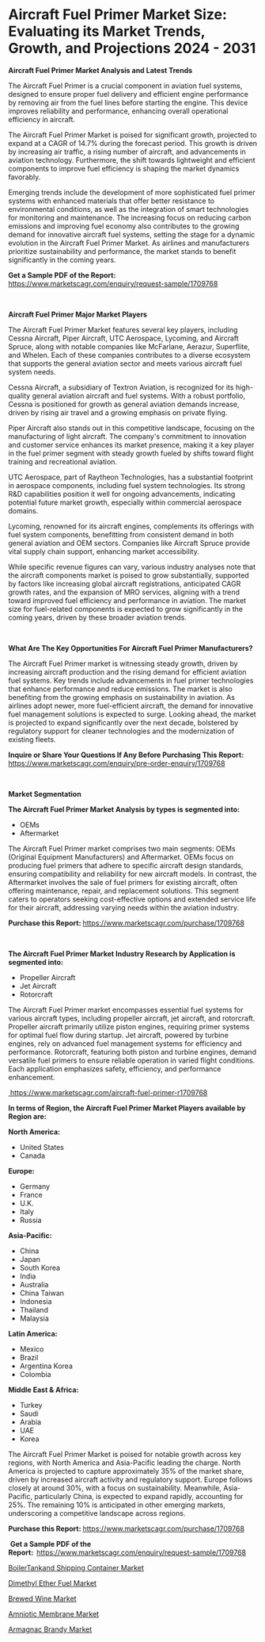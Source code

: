 <p><h1>Aircraft Fuel Primer Market Size: Evaluating its Market Trends, Growth, and Projections 2024 - 2031</h1></p><p><strong>Aircraft Fuel Primer Market Analysis and Latest Trends</strong></p>
<p><p>The Aircraft Fuel Primer is a crucial component in aviation fuel systems, designed to ensure proper fuel delivery and efficient engine performance by removing air from the fuel lines before starting the engine. This device improves reliability and performance, enhancing overall operational efficiency in aircraft.</p><p>The Aircraft Fuel Primer Market is poised for significant growth, projected to expand at a CAGR of 14.7% during the forecast period. This growth is driven by increasing air traffic, a rising number of aircraft, and advancements in aviation technology. Furthermore, the shift towards lightweight and efficient components to improve fuel efficiency is shaping the market dynamics favorably.</p><p>Emerging trends include the development of more sophisticated fuel primer systems with enhanced materials that offer better resistance to environmental conditions, as well as the integration of smart technologies for monitoring and maintenance. The increasing focus on reducing carbon emissions and improving fuel economy also contributes to the growing demand for innovative aircraft fuel systems, setting the stage for a dynamic evolution in the Aircraft Fuel Primer Market. As airlines and manufacturers prioritize sustainability and performance, the market stands to benefit significantly in the coming years.</p></p>
<p><strong>Get a Sample PDF of the Report:&nbsp;</strong> <a href="https://www.marketscagr.com/enquiry/request-sample/1709768?utm_campaign=1262&utm_medium=2&utm_source=Github&utm_content=ia&utm_term=21102024&utm_id=aircraft-fuel-primer">https://www.marketscagr.com/enquiry/request-sample/1709768</a></p>
<p>&nbsp;</p>
<p><strong>Aircraft Fuel Primer Major Market Players</strong></p>
<p><p>The Aircraft Fuel Primer Market features several key players, including Cessna Aircraft, Piper Aircraft, UTC Aerospace, Lycoming, and Aircraft Spruce, along with notable companies like McFarlane, Aerazur, Superflite, and Whelen. Each of these companies contributes to a diverse ecosystem that supports the general aviation sector and meets various aircraft fuel system needs.</p><p>Cessna Aircraft, a subsidiary of Textron Aviation, is recognized for its high-quality general aviation aircraft and fuel systems. With a robust portfolio, Cessna is positioned for growth as general aviation demands increase, driven by rising air travel and a growing emphasis on private flying.</p><p>Piper Aircraft also stands out in this competitive landscape, focusing on the manufacturing of light aircraft. The company's commitment to innovation and customer service enhances its market presence, making it a key player in the fuel primer segment with steady growth fueled by shifts toward flight training and recreational aviation.</p><p>UTC Aerospace, part of Raytheon Technologies, has a substantial footprint in aerospace components, including fuel system technologies. Its strong R&D capabilities position it well for ongoing advancements, indicating potential future market growth, especially within commercial aerospace domains.</p><p>Lycoming, renowned for its aircraft engines, complements its offerings with fuel system components, benefitting from consistent demand in both general aviation and OEM sectors. Companies like Aircraft Spruce provide vital supply chain support, enhancing market accessibility.</p><p>While specific revenue figures can vary, various industry analyses note that the aircraft components market is poised to grow substantially, supported by factors like increasing global aircraft registrations, anticipated CAGR growth rates, and the expansion of MRO services, aligning with a trend toward improved fuel efficiency and performance in aviation. The market size for fuel-related components is expected to grow significantly in the coming years, driven by these broader aviation trends.</p></p>
<p>&nbsp;</p>
<p><strong>What Are The Key Opportunities For Aircraft Fuel Primer Manufacturers?</strong></p>
<p><p>The Aircraft Fuel Primer market is witnessing steady growth, driven by increasing aircraft production and the rising demand for efficient aviation fuel systems. Key trends include advancements in fuel primer technologies that enhance performance and reduce emissions. The market is also benefiting from the growing emphasis on sustainability in aviation. As airlines adopt newer, more fuel-efficient aircraft, the demand for innovative fuel management solutions is expected to surge. Looking ahead, the market is projected to expand significantly over the next decade, bolstered by regulatory support for cleaner technologies and the modernization of existing fleets.</p></p>
<p><strong>Inquire or Share Your Questions If Any Before Purchasing This Report:</strong> <a href="https://www.marketscagr.com/enquiry/pre-order-enquiry/1709768?utm_campaign=1262&utm_medium=2&utm_source=Github&utm_content=ia&utm_term=21102024&utm_id=aircraft-fuel-primer">https://www.marketscagr.com/enquiry/pre-order-enquiry/1709768</a></p>
<p>&nbsp;</p>
<p><strong>Market Segmentation</strong></p>
<p><strong>The Aircraft Fuel Primer Market Analysis by types is segmented into:</strong></p>
<p><ul><li>OEMs</li><li>Aftermarket</li></ul></p>
<p><p>The Aircraft Fuel Primer market comprises two main segments: OEMs (Original Equipment Manufacturers) and Aftermarket. OEMs focus on producing fuel primers that adhere to specific aircraft design standards, ensuring compatibility and reliability for new aircraft models. In contrast, the Aftermarket involves the sale of fuel primers for existing aircraft, often offering maintenance, repair, and replacement solutions. This segment caters to operators seeking cost-effective options and extended service life for their aircraft, addressing varying needs within the aviation industry.</p></p>
<p><strong>Purchase this Report:&nbsp;</strong><a href="https://www.marketscagr.com/purchase/1709768?utm_campaign=1262&utm_medium=2&utm_source=Github&utm_content=ia&utm_term=21102024&utm_id=aircraft-fuel-primer">https://www.marketscagr.com/purchase/1709768</a></p>
<p>&nbsp;</p>
<p><strong>The Aircraft Fuel Primer Market Industry Research by Application is segmented into:</strong></p>
<p><ul><li>Propeller Aircraft</li><li>Jet Aircraft</li><li>Rotorcraft</li></ul></p>
<p><p>The Aircraft Fuel Primer market encompasses essential fuel systems for various aircraft types, including propeller aircraft, jet aircraft, and rotorcraft. Propeller aircraft primarily utilize piston engines, requiring primer systems for optimal fuel flow during startup. Jet aircraft, powered by turbine engines, rely on advanced fuel management systems for efficiency and performance. Rotorcraft, featuring both piston and turbine engines, demand versatile fuel primers to ensure reliable operation in varied flight conditions. Each application emphasizes safety, efficiency, and performance enhancement.</p></p>
<p><a href="https://www.marketscagr.com/aircraft-fuel-primer-r1709768?utm_campaign=1262&utm_medium=2&utm_source=Github&utm_content=ia&utm_term=21102024&utm_id=aircraft-fuel-primer">&nbsp;https://www.marketscagr.com/aircraft-fuel-primer-r1709768</a></p>
<p><strong>In terms of Region, the Aircraft Fuel Primer Market Players available by Region are:</strong></p>
<p>
    <p> <strong> North America: </strong>
        <ul>
            <li>United States</li>
            <li>Canada</li>
        </ul>
        </p> 
    <p> <strong> Europe: </strong>
        <ul>
            <li>Germany</li>
            <li>France</li>
            <li>U.K.</li>
            <li>Italy</li>
            <li>Russia</li>
        </ul>
        </p> 
    <p> <strong> Asia-Pacific: </strong>
        <ul>
            <li>China</li>
            <li>Japan</li>
            <li>South Korea</li>
            <li>India</li>
            <li>Australia</li>
            <li>China Taiwan</li>
            <li>Indonesia</li>
            <li>Thailand</li>
            <li>Malaysia</li>
        </ul>
        </p> 
    <p> <strong> Latin America: </strong>
        <ul>
            <li>Mexico</li>
            <li>Brazil</li>
            <li>Argentina Korea</li>
            <li>Colombia</li>
        </ul>
        </p> 
    <p> <strong> Middle East & Africa: </strong>
        <ul>
            <li>Turkey</li>
            <li>Saudi</li>
            <li>Arabia</li>
            <li>UAE</li>
            <li>Korea</li>
        </ul>
    </p>
    </p>
<p><p>The Aircraft Fuel Primer Market is poised for notable growth across key regions, with North America and Asia-Pacific leading the charge. North America is projected to capture approximately 35% of the market share, driven by increased aircraft activity and regulatory support. Europe follows closely at around 30%, with a focus on sustainability. Meanwhile, Asia-Pacific, particularly China, is expected to expand rapidly, accounting for 25%. The remaining 10% is anticipated in other emerging markets, underscoring a competitive landscape across regions.</p></p>
<p><strong>Purchase this Report: </strong><a href="https://www.marketscagr.com/purchase/1709768?utm_campaign=1262&utm_medium=2&utm_source=Github&utm_content=ia&utm_term=21102024&utm_id=aircraft-fuel-primer">https://www.marketscagr.com/purchase/1709768</a></p>
<p>&nbsp;<strong>Get a Sample PDF of the Report:&nbsp;&nbsp;</strong><a href="https://www.marketscagr.com/enquiry/request-sample/1709768?utm_campaign=1262&utm_medium=2&utm_source=Github&utm_content=ia&utm_term=21102024&utm_id=aircraft-fuel-primer">https://www.marketscagr.com/enquiry/request-sample/1709768</a></p>
<p><strong></strong></p>
<p><p><a href="https://github.com/sofayahoo2023/Market-Research-Report-List-6/blob/main/boilertankand-shipping-container-market.md?utm_campaign=1262&utm_medium=2&utm_source=Github&utm_content=ia&utm_term=21102024&utm_id=aircraft-fuel-primer">BoilerTankand Shipping Container Market</a></p><p><a href="https://www.linkedin.com/pulse/competitive-intelligence-dimethyl-ether-fuel-market-key-players-orxuf?utm_campaign=1262&utm_medium=2&utm_source=Github&utm_content=ia&utm_term=21102024&utm_id=aircraft-fuel-primer">Dimethyl Ether Fuel Market</a></p><p><a href="https://www.linkedin.com/pulse/future-trends-global-brewed-wine-market-insights-analysis-from-jyqbc?utm_campaign=1262&utm_medium=2&utm_source=Github&utm_content=ia&utm_term=21102024&utm_id=aircraft-fuel-primer">Brewed Wine Market</a></p><p><a href="https://www.linkedin.com/pulse/amniotic-membrane-market-innovations-trends-comprehensive-gjsyc?utm_campaign=1262&utm_medium=2&utm_source=Github&utm_content=ia&utm_term=21102024&utm_id=aircraft-fuel-primer">Amniotic Membrane Market</a></p><p><a href="https://www.linkedin.com/pulse/armagnac-brandy-market-drivers-challenges-forecast-2024-2031-kbjac?utm_campaign=1262&utm_medium=2&utm_source=Github&utm_content=ia&utm_term=21102024&utm_id=aircraft-fuel-primer">Armagnac Brandy Market</a></p></p>